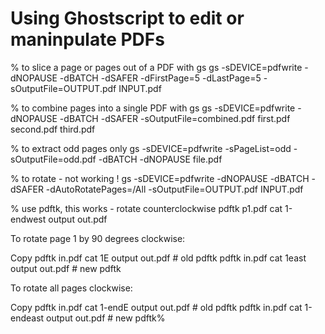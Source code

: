 # Using Ghostscript to edit or maninpulate PDFs

% to slice a page or pages out of a PDF with gs
gs -sDEVICE=pdfwrite -dNOPAUSE -dBATCH -dSAFER -dFirstPage=5 -dLastPage=5 -sOutputFile=OUTPUT.pdf INPUT.pdf

% to combine pages into a single PDF with gs
gs -sDEVICE=pdfwrite -dNOPAUSE -dBATCH -dSAFER -sOutputFile=combined.pdf first.pdf second.pdf third.pdf

% to extract odd pages only
gs -sDEVICE=pdfwrite -sPageList=odd -sOutputFile=odd.pdf -dBATCH -dNOPAUSE file.pdf


% to rotate - not working !
gs -sDEVICE=pdfwrite -dNOPAUSE -dBATCH -dSAFER -dAutoRotatePages=/All -sOutputFile=OUTPUT.pdf INPUT.pdf

% use pdftk, this works - rotate counterclockwise
 pdftk p1.pdf cat 1-endwest output out.pdf

 To rotate page 1 by 90 degrees clockwise:

Copy
pdftk in.pdf cat 1E output out.pdf    # old pdftk
pdftk in.pdf cat 1east output out.pdf # new pdftk

To rotate all pages clockwise:

Copy
pdftk in.pdf cat 1-endE output out.pdf    # old pdftk
pdftk in.pdf cat 1-endeast output out.pdf # new pdftk%